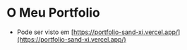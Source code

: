 # O Meu Portfolio
 * Pode ser visto em [https://portfolio-sand-xi.vercel.app/](https://portfolio-sand-xi.vercel.app/)
